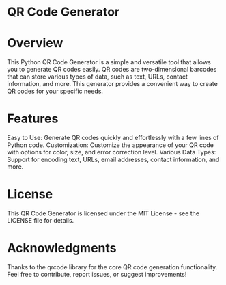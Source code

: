 # QR Code Generator

# Overview

This Python QR Code Generator is a simple and versatile tool that allows you to generate QR codes easily. QR codes are two-dimensional barcodes that can store various types of data, such as text, URLs, contact information, and more. This generator provides a convenient way to create QR codes for your specific needs.

# Features

Easy to Use: Generate QR codes quickly and effortlessly with a few lines of Python code.
Customization: Customize the appearance of your QR code with options for color, size, and error correction level.
Various Data Types: Support for encoding text, URLs, email addresses, contact information, and more.

# License

This QR Code Generator is licensed under the MIT License - see the LICENSE file for details.

# Acknowledgments

Thanks to the qrcode library for the core QR code generation functionality.
Feel free to contribute, report issues, or suggest improvements!
